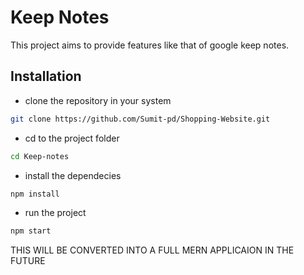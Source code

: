 # Keep Notes

This project aims to provide features like that of google keep notes.

## Installation

* clone the repository in your system
```bash
git clone https://github.com/Sumit-pd/Shopping-Website.git
```
* cd to the project folder
```bash
cd Keep-notes
```
* install the dependecies
```bash
npm install
```
* run the project
```bash
npm start
```


THIS WILL BE CONVERTED INTO A FULL MERN APPLICAION IN THE FUTURE


